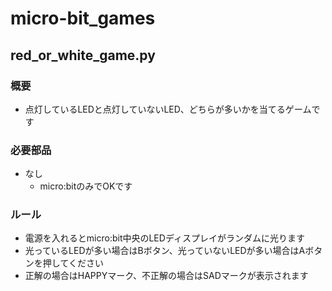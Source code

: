 # micro-bit_games
## red_or_white_game.py
### 概要
- 点灯しているLEDと点灯していないLED、どちらが多いかを当てるゲームです
### 必要部品
- なし
  - micro:bitのみでOKです
### ルール
- 電源を入れるとmicro:bit中央のLEDディスプレイがランダムに光ります
- 光っているLEDが多い場合はBボタン、光っていないLEDが多い場合はAボタンを押してください
- 正解の場合はHAPPYマーク、不正解の場合はSADマークが表示されます
